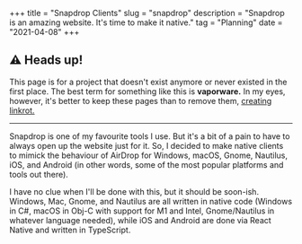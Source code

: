 +++
title = "Snapdrop Clients"
slug = "snapdrop"
description = "Snapdrop is an amazing website. It's time to make it native."
tag = "Planning"
date = "2021-04-08"
+++

## ⚠️ Heads up!
This page is for a project that doesn't exist anymore or never existed in the first place. The best term for something like this is **vaporware.** In my eyes, however, it's better to keep these pages than to remove them, [creating linkrot.](/oldblog/linkrot/)

---

Snapdrop is one of my favourite tools I use. But it's a bit of a pain to have to always open up the website just for it. So, I decided to make native clients to mimick the behaviour of AirDrop for Windows, macOS, Gnome, Nautilus, iOS, and Android (in other words, some of the most popular platforms and tools out there).

I have no clue when I'll be done with this, but it should be soon-ish. Windows, Mac, Gnome, and Nautilus are all written in native code (Windows in C#, macOS in Obj-C with support for M1 and Intel, Gnome/Nautilus in whatever language needed), while iOS and Android are done via React Native and written in TypeScript.
